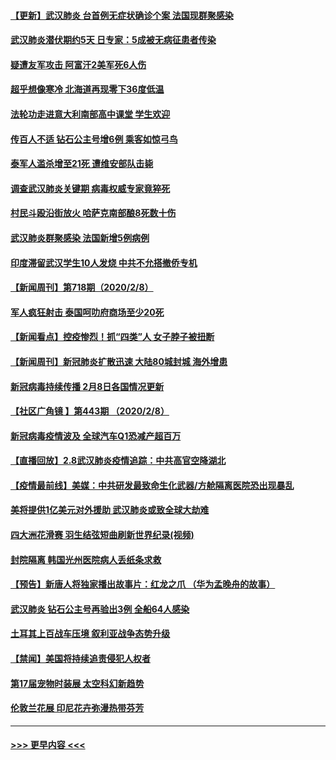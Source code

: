 #### [【更新】武汉肺炎 台首例无症状确诊个案 法国现群聚感染](../pages/prog202/a102770740.md?t=02092322) 
#### [武汉肺炎潜伏期约5天 日专家：5成被无病征患者传染](../pages/prog202/a102773145.md?t=02092322) 
#### [疑遭友军攻击 阿富汗2美军死6人伤](../pages/prog202/a102773140.md?t=02092322) 
#### [超乎想像寒冷 北海道再现零下36度低温](../pages/prog202/a102773122.md?t=02092322) 
#### [法轮功走进意大利南部高中课堂 学生欢迎](../pages/prog202/a102773105.md?t=02092322) 
#### [传百人不适 钻石公主号增6例 乘客如惊弓鸟](../pages/prog202/a102773051.md?t=02092322) 
#### [泰军人滥杀增至21死 遭维安部队击毙](../pages/prog202/a102772913.md?t=02092322) 
#### [调查武汉肺炎关键期 病毒权威专家竟猝死](../pages/prog202/a102773033.md?t=02092322) 
#### [村民斗殴沿街放火 哈萨克南部酿8死数十伤](../pages/prog202/a102772980.md?t=02092322) 
#### [武汉肺炎群聚感染 法国新增5例病例](../pages/prog202/a102772957.md?t=02092322) 
#### [印度滞留武汉学生10人发烧 中共不允搭撤侨专机](../pages/prog202/a102772946.md?t=02092322) 
#### [【新闻周刊】第718期（2020/2/8）](../pages/prog202/a102772921.md?t=02092322) 
#### [军人疯狂射击 泰国呵叻府商场至少20死](../pages/prog202/a102772833.md?t=02092322) 
#### [【新闻看点】控疫惨烈！抓“四类”人 女子脖子被扭断](../pages/prog202/a102772896.md?t=02092322) 
#### [【新闻周刊】新冠肺炎扩散迅速 大陆80城封城 海外增患](../pages/prog202/a102772852.md?t=02092322) 
#### [新冠病毒持续传播 2月8日各国情况更新](../pages/prog202/a102772826.md?t=02092322) 
#### [【社区广角镜  】第443期  （2020/2/8）](../pages/prog202/a102772736.md?t=02092322) 
#### [新冠病毒疫情波及 全球汽车Q1恐减产超百万](../pages/prog202/a102772695.md?t=02092322) 
#### [【直播回放】2.8武汉肺炎疫情追踪：中共高官空降湖北](../pages/prog202/a102772618.md?t=02092322) 
#### [【疫情最前线】美媒：中共研发最致命生化武器/方舱隔离医院恐出现暴乱](../pages/prog202/a102772439.md?t=02092322) 
#### [美将提供1亿美元对外援助 武汉肺炎或致全球大劫难](../pages/prog202/a102772361.md?t=02092322) 
#### [四大洲花滑赛 羽生结弦短曲刷新世界纪录(视频)](../pages/prog202/a102772341.md?t=02092322) 
#### [封院隔离 韩国光州医院病人丢纸条求救](../pages/prog202/a102772282.md?t=02092322) 
#### [【预告】新唐人将独家播出故事片：红龙之爪 （华为孟晚舟的故事）](../pages/prog202/a102767728.md?t=02092322) 
#### [武汉肺炎 钻石公主号再验出3例 全船64人感染](../pages/prog202/a102771726.md?t=02092322) 
#### [土耳其上百战车压境 叙利亚战争态势升级](../pages/prog202/a102772132.md?t=02092322) 
#### [【禁闻】美国将持续追责侵犯人权者](../pages/prog202/a102772042.md?t=02092322) 
#### [第17届宠物时装展 太空科幻新趋势](../pages/prog202/a102772033.md?t=02092322) 
#### [伦敦兰花展 印尼花卉弥漫热带芬芳](../pages/prog202/a102772026.md?t=02092322) 

----
#### [ >>> 更早内容 <<< ](../indexes/prog202-earlier.md)
